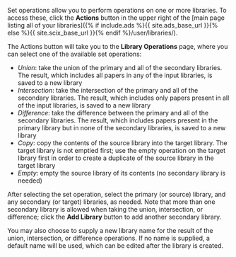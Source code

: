 Set operations allow you to perform operations on one or more libraries. To access these, click the **Actions** button in the upper right of the [main page listing all of your libraries]({% if include.ads %}{{ site.ads_base_url }}{% else %}{{ site.scix_base_url }}{% endif %}/user/libraries/).

The Actions button will take you to the **Library Operations** page, where you can select one of the available set operations:
* *Union*: take the union of the primary and all of the secondary libraries. The result, which includes all papers in any of the input libraries, is saved to a new library
* *Intersection*: take the intersection of the primary and all of the secondary libraries. The result, which includes only papers present in all of the input libraries, is saved to a new library
* *Difference*: take the difference between the primary and all of the secondary libraries. The result, which includes papers present in the primary library but in none of the secondary libraries, is saved to a new library
* *Copy*: copy the contents of the source library into the target library. The target library is not emptied first; use the empty operation on the target library first in order to create a duplicate of the source library in the target library
* *Empty*: empty the source library of its contents (no secondary library is needed)

After selecting the set operation, select the primary (or source) library, and any secondary (or target) libraries, as needed. Note that more than one secondary library is allowed when taking the union, intersection, or difference; click the **Add Library** button to add another secondary library.

You may also choose to supply a new library name for the result of the union, intersection, or difference operations. If no name is supplied, a default name will be used, which can be edited after the library is created.
